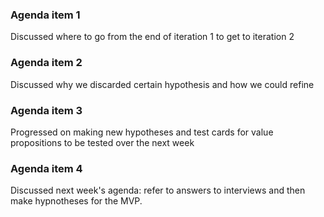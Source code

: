 ### Agenda item 1
Discussed where to go from the end of iteration 1 to get to iteration 2

### Agenda item 2
Discussed why we discarded certain hypothesis and how we could refine

### Agenda item 3
Progressed on making new hypotheses and test cards for value propositions to be tested over the next week

### Agenda item 4
Discussed next week's agenda: refer to answers to interviews and then make hypnotheses for the MVP. 